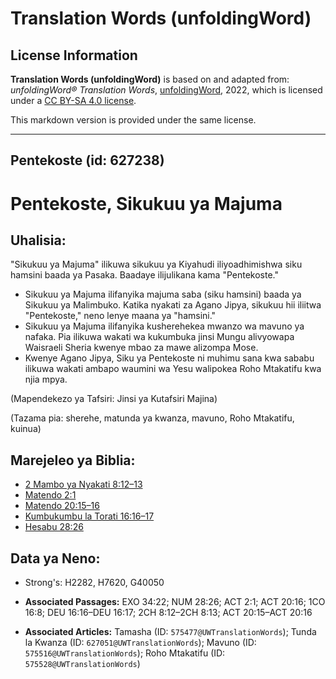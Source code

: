 # Translation Words (unfoldingWord)

## License Information

**Translation Words (unfoldingWord)** is based on and adapted from: _unfoldingWord® Translation Words_, [unfoldingWord](https://unfoldingword.org/utw), 2022, which is licensed under a [CC BY-SA 4.0 license](https://creativecommons.org/licenses/by-sa/4.0/legalcode.en).

This markdown version is provided under the same license.



--------------------------------

## Pentekoste (id: 627238)

Pentekoste, Sikukuu ya Majuma
=============================

Uhalisia:
---------

"Sikukuu ya Majuma" ilikuwa sikukuu ya Kiyahudi iliyoadhimishwa siku hamsini baada ya Pasaka. Baadaye ilijulikana kama "Pentekoste."

* Sikukuu ya Majuma ilifanyika majuma saba (siku hamsini) baada ya Sikukuu ya Malimbuko. Katika nyakati za Agano Jipya, sikukuu hii iliitwa "Pentekoste," neno lenye maana ya "hamsini."
* Sikukuu ya Majuma ilifanyika kusherehekea mwanzo wa mavuno ya nafaka. Pia ilikuwa wakati wa kukumbuka jinsi Mungu alivyowapa Waisraeli Sheria kwenye mbao za mawe alizompa Mose.
* Kwenye Agano Jipya, Siku ya Pentekoste ni muhimu sana kwa sababu ilikuwa wakati ambapo waumini wa Yesu walipokea Roho Mtakatifu kwa njia mpya.

(Mapendekezo ya Tafsiri: Jinsi ya Kutafsiri Majina)

(Tazama pia: sherehe, matunda ya kwanza, mavuno, Roho Mtakatifu, kuinua)

Marejeleo ya Biblia:
--------------------

* [2 Mambo ya Nyakati 8:12–13](https://ref.ly/2Chr8:12-2Chr8:13)
* [Matendo 2:1](https://ref.ly/Acts2:1)
* [Matendo 20:15–16](https://ref.ly/Acts20:15-Acts20:16)
* [Kumbukumbu la Torati 16:16–17](https://ref.ly/Deut16:16-Deut16:17)
* [Hesabu 28:26](https://ref.ly/Num28:26)

Data ya Neno:
-------------

* Strong's: H2282, H7620, G40050

* **Associated Passages:** EXO 34:22; NUM 28:26; ACT 2:1; ACT 20:16; 1CO 16:8; DEU 16:16–DEU 16:17; 2CH 8:12–2CH 8:13; ACT 20:15–ACT 20:16
* **Associated Articles:** Tamasha (ID: `575477@UWTranslationWords`); Tunda la Kwanza (ID: `627051@UWTranslationWords`); Mavuno (ID: `575516@UWTranslationWords`); Roho Mtakatifu (ID: `575528@UWTranslationWords`)


